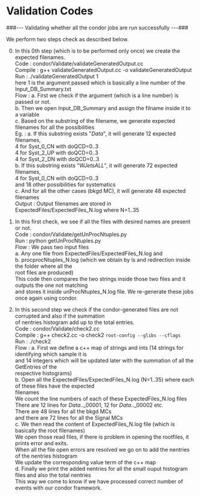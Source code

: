 # Validation Codes  


###---   Validating whether all the condor jobs are run successfully   ---###

We perform two steps check as described below.  

0. In this 0th step (which is to be performed only once) we create the expected filenames.  
   Code    : condor/Validate/validateGeneratedOutput.cc  
   Compile : g++ validateGeneratedOutput.cc -o validateGeneratedOutput  
   Run     : ./validateGeneratedOutput 1  
             here 1 is the argument passed which is basically a line number of the Input_DB_Summary.txt  
   Flow    : a. First we check if the argument (which is a line number) is passed or not.  
             b. Then we open Input_DB_Summary and assign the filname inside it to a variable  
             c. Based on the substring of the filename, we generate expected filenames for all the possibilities  
   Eg.     : a. If this substring exists "_Data_", it will generate 12 expected filenames,   
                4 for Syst_0_CN with doQCD=0..3  
                4 for Syst_2_UP with doQCD=0..3  
                4 for Syst_2_DN with doQCD=0..3  
             b. If this substring exists "_WJetsALL_", it will generate 72 expected filenames,  
                4 for Syst_0_CN with doQCD=0..3  
                and 18 other possibilities for systematics  
             c. And for all the other cases (bkgd MC), it will generate 48 expected filenames  
   Output  : Output filenames are stored in ExpectedFiles/ExpectedFiles_N.log where N=1..35  
  
  
1. In this first check, we see if all the files with desired names are present or not.  
   Code    : condor/Validate/getUnProcNtuples.py  
   Run     : python getUnProcNtuples.py  
   Flow    : We pass two input files  
             a. Any one file from ExpectedFiles/ExpectedFiles_N.log and  
             b. procprocNtuples_N.log (which we obtain by ls and redirection inside the folder where all the   
                root files are produced)  
             This code then compares the two strings inside those two files and it outputs the one not matching  
             and stores it inside unProcNtuples_N.log file. We re-generate these jobs once again using condor.  
            
  
2. In this second step we check if the condor-generated files are not corrupted and also if the summation  
   of nentries histogram add up to the total entries.  
   Code    : condor/Validate/check2.cc  
   Compile : g++ check2.cc -o check2 `root-config --glibs --cflags`  
   Run     : ./check2  
   Flow    : a. First we define a c++ map of strings and ints (14 strings for identifying which sample it is  
                and 14 integers which will be updated later with the summation of all the GetEntries of the  
                respective histograms)  
             b. Open all the ExpectedFiles/ExpectedFiles_N.log (N=1..35) where each of these files have the expected  
                filenames  
                We count the line numbers of each of these ExpectedFiles_N.log files  
                There are 12 lines for _Data_.._00001, 12 for _Data_.._00002 etc.  
                There are 48 lines for all the bkgd MCs  
                and there are 72 lines for all the Signal MCs  
             c. We then read the content of ExpectedFiles_N.log file (which is basically the root filenames)  
                We open those read files, if there is problem in opening the rootfiles, it prints error and exits.  
                When all the file open errors are resolved we go on to add the nentries of the nentries histogram  
                We update the corresponding value term of the c++ map  
             d. Finally we print the added nentries for all the small ouput histogram files and also the total nentries  
                This way we come to know if we have processed correct number of events with our condor framework.  

